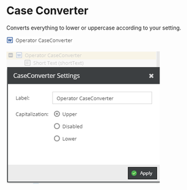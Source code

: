 # Case Converter

Converts everything to lower or uppercase according to your setting.

![Setting](../../../img/gridconfig/operator_caseconverter_symbol.png)


![Setting](../../../img/gridconfig/operator_caseconverter_sample.png)






